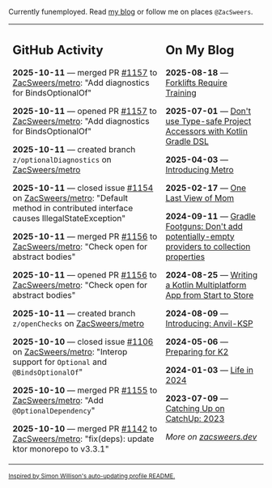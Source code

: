 Currently funemployed. Read [my blog](https://zacsweers.dev/) or follow me on places `@ZacSweers`.

<table><tr><td valign="top" width="60%">

## GitHub Activity
<!-- githubActivity starts -->
**2025-10-11** — merged PR [#1157](https://github.com/ZacSweers/metro/pull/1157) to [ZacSweers/metro](https://github.com/ZacSweers/metro): "Add diagnostics for BindsOptionalOf"

**2025-10-11** — opened PR [#1157](https://github.com/ZacSweers/metro/pull/1157) to [ZacSweers/metro](https://github.com/ZacSweers/metro): "Add diagnostics for BindsOptionalOf"

**2025-10-11** — created branch `z/optionalDiagnostics` on [ZacSweers/metro](https://github.com/ZacSweers/metro)

**2025-10-11** — closed issue [#1154](https://github.com/ZacSweers/metro/issues/1154) on [ZacSweers/metro](https://github.com/ZacSweers/metro): "Default method in contributed interface causes IllegalStateException"

**2025-10-11** — merged PR [#1156](https://github.com/ZacSweers/metro/pull/1156) to [ZacSweers/metro](https://github.com/ZacSweers/metro): "Check open for abstract bodies"

**2025-10-11** — opened PR [#1156](https://github.com/ZacSweers/metro/pull/1156) to [ZacSweers/metro](https://github.com/ZacSweers/metro): "Check open for abstract bodies"

**2025-10-11** — created branch `z/openChecks` on [ZacSweers/metro](https://github.com/ZacSweers/metro)

**2025-10-10** — closed issue [#1106](https://github.com/ZacSweers/metro/issues/1106) on [ZacSweers/metro](https://github.com/ZacSweers/metro): "Interop support for `Optional` and `@BindsOptionalOf`"

**2025-10-10** — merged PR [#1155](https://github.com/ZacSweers/metro/pull/1155) to [ZacSweers/metro](https://github.com/ZacSweers/metro): "Add `@OptionalDependency`"

**2025-10-10** — merged PR [#1142](https://github.com/ZacSweers/metro/pull/1142) to [ZacSweers/metro](https://github.com/ZacSweers/metro): "fix(deps): update ktor monorepo to v3.3.1"
<!-- githubActivity ends -->
</td><td valign="top" width="40%">

## On My Blog
<!-- blog starts -->
**2025-08-18** — [Forklifts Require Training](https://www.zacsweers.dev/forklifts-require-training/)

**2025-07-01** — [Don't use Type-safe Project Accessors with Kotlin Gradle DSL](https://www.zacsweers.dev/dont-use-type-safe-project-accessors-with-kotlin-gradle-dsl/)

**2025-04-03** — [Introducing Metro](https://www.zacsweers.dev/introducing-metro/)

**2025-02-17** — [One Last View of Mom](https://www.zacsweers.dev/one-last-view-of-mom/)

**2024-09-11** — [Gradle Footguns: Don't add potentially-empty providers to collection properties](https://www.zacsweers.dev/gradle-footgun-adding-empty-providers-to-collection-properties/)

**2024-08-25** — [Writing a Kotlin Multiplatform App from Start to Store](https://www.zacsweers.dev/writing-a-kotlin-multiplatform-app-from-start-to-store/)

**2024-08-09** — [Introducing: Anvil-KSP](https://www.zacsweers.dev/introducing-anvil-ksp/)

**2024-05-06** — [Preparing for K2](https://www.zacsweers.dev/preparing-for-k2/)

**2024-01-03** — [Life in 2024](https://www.zacsweers.dev/life-in-2024/)

**2023-07-09** — [Catching Up on CatchUp: 2023](https://www.zacsweers.dev/catching-up-on-catchup-2023/)
<!-- blog ends -->
_More on [zacsweers.dev](https://zacsweers.dev/)_
</td></tr></table>

<sub><a href="https://simonwillison.net/2020/Jul/10/self-updating-profile-readme/">Inspired by Simon Willison's auto-updating profile README.</a></sub>
